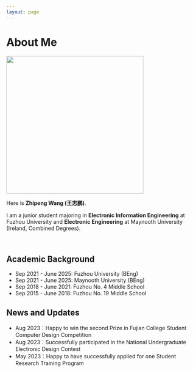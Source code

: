 ```yaml
---
layout: page
---
```


# About Me

<img src="https://wangzhipeng2002.github.io/okzp.jpg" class="floatpic" width="360" height="360">

Here is **Zhipeng Wang (王志鹏)**.

I am a junior student majoring in **Electronic Information Engineering** at Fuzhou University and **Electronic Engineering** at Maynooth University (Ireland, Combined Degrees). 

<br>

## Academic Background

- Sep 2021 - June 2025: Fuzhou University (BEng)
- Sep 2021 - June 2025: Maynooth University (BEng)
- Sep 2018 - June 2021: Fuzhou No. 4 Middle School 
- Sep 2015 - June 2018: Fuzhou No. 19 Middle School<br>

## News and Updates

- Aug 2023：Happy to win the second Prize in Fujian College Student Computer Design Competition
- Aug 2023：Successfully participated in the National Undergraduate Electronic Design Contest
- May 2023：Happy to have successfully applied for one Student Research Training Program
